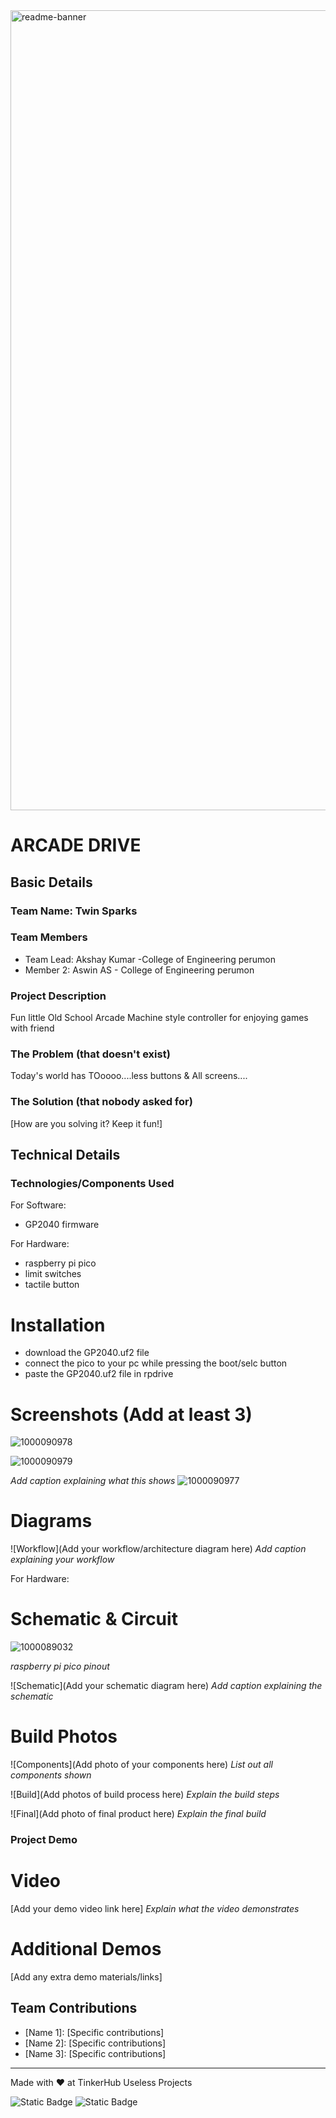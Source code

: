 <img width="1280" alt="readme-banner" src="https://github.com/user-attachments/assets/35332e92-44cb-425b-9dff-27bcf1023c6c">

# ARCADE DRIVE


## Basic Details
### Team Name: Twin Sparks


### Team Members
- Team Lead: Akshay Kumar -College of Engineering perumon 
- Member 2: Aswin AS - College of Engineering perumon 


### Project Description
Fun little Old School Arcade Machine style controller for enjoying games with friend

### The Problem (that doesn't exist)
Today's world has TOoooo....less buttons & All screens....

### The Solution (that nobody asked for)
[How are you solving it? Keep it fun!]

## Technical Details
### Technologies/Components Used
For Software:
- GP2040 firmware

For Hardware:
- raspberry pi pico 
- limit switches 
- tactile button 


# Installation
- download the GP2040.uf2 file
- connect the pico to your pc while pressing the boot/selc button
- paste the GP2040.uf2 file in rpdrive



# Screenshots (Add at least 3)
![1000090978](https://github.com/user-attachments/assets/7b4ed3eb-a804-4101-ae55-e116344628a6)


![1000090979](https://github.com/user-attachments/assets/0e4c18db-5b4f-4e66-ac37-4c0161f28efb)


*Add caption explaining what this shows*
![1000090977](https://github.com/user-attachments/assets/a8901651-8060-4f15-9ed9-4e8245b32e95)



# Diagrams
![Workflow](Add your workflow/architecture diagram here)
*Add caption explaining your workflow*

For Hardware:

# Schematic & Circuit
![1000089032](https://github.com/user-attachments/assets/37f8f069-8b36-4b5c-a72b-bd9d45fdfe19)

*raspberry pi pico pinout*

![Schematic](Add your schematic diagram here)
*Add caption explaining the schematic*

# Build Photos
![Components](Add photo of your components here)
*List out all components shown*

![Build](Add photos of build process here)
*Explain the build steps*

![Final](Add photo of final product here)
*Explain the final build*

### Project Demo
# Video
[Add your demo video link here]
*Explain what the video demonstrates*

# Additional Demos
[Add any extra demo materials/links]

## Team Contributions
- [Name 1]: [Specific contributions]
- [Name 2]: [Specific contributions]
- [Name 3]: [Specific contributions]

---
Made with ❤️ at TinkerHub Useless Projects 

![Static Badge](https://img.shields.io/badge/TinkerHub-24?color=%23000000&link=https%3A%2F%2Fwww.tinkerhub.org%2F)
![Static Badge](https://img.shields.io/badge/UselessProject--24-24?link=https%3A%2F%2Fwww.tinkerhub.org%2Fevents%2FQ2Q1TQKX6Q%2FUseless%2520Projects)



